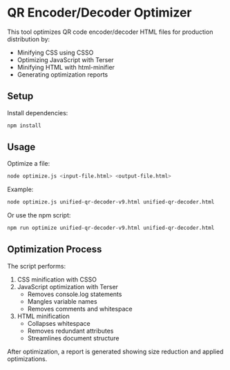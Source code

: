 # QR Encoder/Decoder Optimizer

This tool optimizes QR code encoder/decoder HTML files for production distribution by:
- Minifying CSS using CSSO
- Optimizing JavaScript with Terser
- Minifying HTML with html-minifier
- Generating optimization reports

## Setup

Install dependencies:

```bash
npm install
```

## Usage

Optimize a file:

```bash
node optimize.js <input-file.html> <output-file.html>
```

Example:

```bash
node optimize.js unified-qr-decoder-v9.html unified-qr-decoder.html
```

Or use the npm script:

```bash
npm run optimize unified-qr-decoder-v9.html unified-qr-decoder.html
```

## Optimization Process

The script performs:
1. CSS minification with CSSO
2. JavaScript optimization with Terser
   - Removes console.log statements
   - Mangles variable names
   - Removes comments and whitespace
3. HTML minification
   - Collapses whitespace
   - Removes redundant attributes
   - Streamlines document structure

After optimization, a report is generated showing size reduction and applied optimizations.